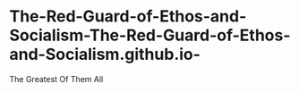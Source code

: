 # The-Red-Guard-of-Ethos-and-Socialism-The-Red-Guard-of-Ethos-and-Socialism.github.io-
The Greatest Of Them All
